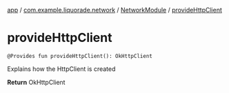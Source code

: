 [app](../../index.md) / [com.example.liquorade.network](../index.md) / [NetworkModule](index.md) / [provideHttpClient](./provide-http-client.md)

# provideHttpClient

`@Provides fun provideHttpClient(): OkHttpClient`

Explains how the HttpClient is created

**Return**
OkHttpClient

